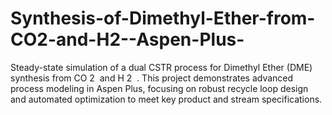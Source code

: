 # Synthesis-of-Dimethyl-Ether-from-CO2-and-H2--Aspen-Plus-
Steady-state simulation of a dual CSTR process for Dimethyl Ether (DME) synthesis from CO  2 ​   and H  2 ​  . This project demonstrates advanced process modeling in Aspen Plus, focusing on robust recycle loop design and automated optimization to meet key product and stream specifications.

